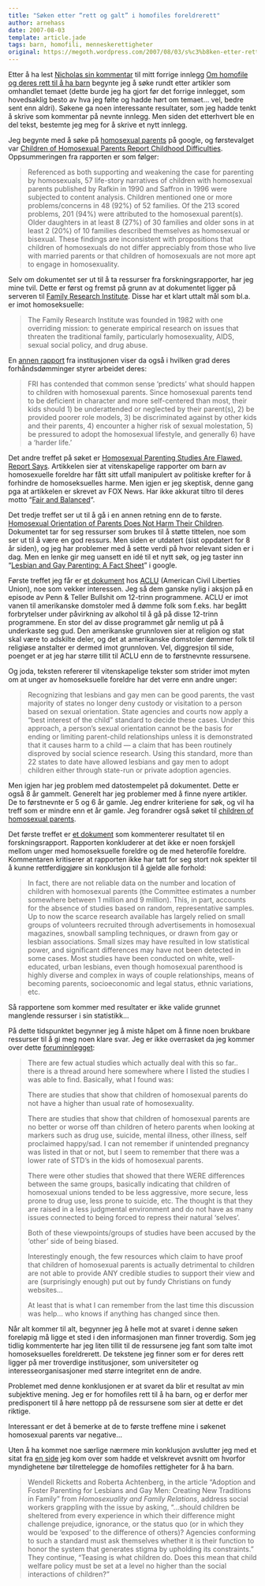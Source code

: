 ```yaml
---
title: "Søken etter “rett og galt” i homofiles foreldrerett"
author: arnehass
date: 2007-08-03
template: article.jade
tags: barn, homofili, menneskerettigheter
original: https://megoth.wordpress.com/2007/08/03/s%c3%b8ken-etter-rett-og-galt-i-homofiles-foreldrerett/
---
```


<p>Etter å ha lest <a href="http://megoth.wordpress.com/2007/07/31/om-homofile-og-deres-rett-til-a-ha-barn/#comment-200">Nicholas  sin kommentar</a> til mitt forrige innlegg <a href="http://megoth.wordpress.com/2007/07/31/om-homofile-og-deres-rett-til-a-ha-barn/">Om homofile og deres rett til å ha barn</a> begynte jeg å søke rundt etter artikler som omhandlet temaet (dette burde jeg ha gjort før det forrige innlegget, som hovedsaklig besto av hva jeg følte og hadde hørt om temaet… vel, bedre sent enn aldri). Søkene ga noen interessante resultater, som jeg hadde tenkt å skrive som kommentar på nevnte innlegg. Men siden det etterhvert ble en del tekst, bestemte jeg meg for å skrive et nytt innlegg.</p>
<span class="more"></span>
<p>Jeg begynte med å søke på <a href="http://www.google.no/search?q=homosexual+parents">homosexual parents</a> på google, og førstevalget var <a href="http://www.familyresearchinst.org/FRI_homokids.html">Children of Homosexual Parents Report Childhood Difficulties</a>. Oppsummeringen fra rapporten er som følger:</p>
<blockquote cite="http://www.familyresearchinst.org/FRI_homokids.html"><p>Referenced as both supporting and weakening the case for parenting by homosexuals, 57 life-story narratives of children with homosexual parents published by Rafkin in 1990 and Saffron in 1996 were subjected to content analysis. Children mentioned one or more problems/concerns in 48 (92%) of 52 families. Of the 213 scored problems, 201 (94%) were attributed to the homosexual parent(s). Older daughters in at least 8 (27%) of 30 families and older sons in at least 2 (20%) of 10 families described themselves as homosexual or bisexual. These findings are inconsistent with propositions that children of homosexuals do not differ appreciably from those who live with married parents or that children of homosexuals are not more apt to engage in homosexuality.</p></blockquote>
<p>Selv om dokumentet ser ut til å ta ressurser fra forskningsrapporter, har jeg mine tvil. Dette er først og fremst på grunn av at dokumentet ligger på serveren til <a href="http://www.familyresearchinst.org/">Family Research Institute</a>. Disse har et klart uttalt mål som bl.a. er imot homoseksuelle:</p>
<blockquote cite="http://www.familyresearchinst.org/"><p>The Family Research Institute was founded in 1982 with one overriding mission: to generate empirical research on issues that threaten the traditional family, particularly homosexuality, AIDS, sexual social policy, and drug abuse.</p></blockquote>
<p>En <a href="http://www.familyresearchinst.org/FRR_01_06.html">annen rapport</a> fra institusjonen viser da også i hvilken grad deres forhåndsdømminger styrer arbeidet deres:</p>
<blockquote cite="http://www.familyresearchinst.org/FRR_01_06.html"><p>FRI has contended that common sense ‘predicts’ what should happen to children with homosexual parents. Since homosexual parents tend to be deficient in character and more self-centered than most, their kids should 1) be underattended or neglected by their parent(s), 2) be provided poorer role models, 3) be discriminated against by other kids and their parents, 4) encounter a higher risk of sexual molestation, 5) be pressured to adopt the homosexual lifestyle, and generally 6) have a ‘harder life.’</p></blockquote>
<p>Det andre treffet på søket er <a href="http://www.foxnews.com/story/0,2933,29901,00.html">Homosexual Parenting Studies Are Flawed, Report Says</a>. Artikkelen sier at vitenskapelige rapporter om barn av homosexuelle foreldre har fått sitt utfall manipulert av politiske krefter for å forhindre de homoseksuelles harme. Men igjen er jeg skeptisk, denne gang pga at artikkelen er skrevet av FOX News. Har ikke akkurat tiltro til deres motto “<a href="http://en.wikipedia.org/wiki/Fair_and_Balanced">Fair and Balanced</a>“.</p>
<p>Det tredje treffet ser ut til å gå i en annen retning enn de to første. <a href="http://www.csun.edu/~psy453/harm_n.htm">Homosexual Orientation of Parents Does Not Harm Their Children</a>. Dokumentet tar for seg ressurser som brukes til å støtte tittelen, noe som ser ut til å være en god ressurs. Men siden er utdatert (sist oppdatert for 8 år siden), og jeg har problemer med å sette verdi på hvor relevant siden er i dag. Men en lenke gir meg uansett en idé til et nytt søk, og jeg taster inn “<a href="http://www.google.no/search?q=Lesbian+and+Gay+Parenting%3A+A+Fact+Sheet">Lesbian and Gay Parenting: A Fact Sheet</a>” i google.</p>
<p>Første treffet jeg får er <a href="http://www.aclu.org/lgbt/parenting/11824res19990406.html">et dokument</a> hos <a href="http://www.aclu.org/">ACLU</a> (American Civil Liberties Union), noe som vekker interessen. Jeg så dem ganske nylig i aksjon på en episode av Penn &amp; Teller Bullshit om 12-trinn programmene. ACLU er imot vanen til amerikanske domstoler med å dømme folk som f.eks. har begått forbrytelser under påvirkning av alkohol til å gå på disse 12-trinn programmene. En stor del av disse programmet går nemlig ut på å underkaste seg gud. Den amerikanske grunnloven sier at religion og stat skal være to adskilte deler, og det at amerikanske domstoler dømmer folk til religiøse anstalter er dermed imot grunnloven. Vel, diggresjon til side, poenget er at jeg har større tillit til ACLU enn de to førstnevnte ressursene.</p>
<p>Og joda, teksten refererer til vitenskapelige tekster som strider imot myten om at unger av homoseksuelle foreldre har det verre enn andre unger:</p>
<blockquote><p>Recognizing that lesbians and gay men can be good parents, the vast majority of states no longer deny custody or visitation to a person based on sexual orientation. State agencies and courts now apply a “best interest of the child” standard to decide these cases. Under this approach, a person’s sexual orientation cannot be the basis for ending or limiting parent-child relationships unless it is demonstrated that it causes harm to a child — a claim that has been routinely disproved by social science research. Using this standard, more than 22 states to date have allowed lesbians and gay men to adopt children either through state-run or private adoption agencies.</p></blockquote>
<p>Men igjen har jeg problem med datostempelet på dokumentet. Dette er også 8 år gammelt. Generelt har jeg problemer med å finne nyere artikler. De to førstnevnte er 5 og 6 år gamle. Jeg endrer kriteriene for søk, og vil ha treff som er mindre enn et år gamle. Jeg forandrer også søket til <a href="http://www.google.no/search?as_q=children+of+homosexual+parents&amp;as_qdr=y">children of homosexual parents</a>.</p>
<p>Det første treffet er <a href="http://pediatrics.aappublications.org/cgi/content/full/110/2/419-a?ck=nck">et dokument</a> som kommenterer resultatet til en forskningsrapport. Rapporten konkluderer at det ikke er noen forskjell mellom unger med homoseksuelle foreldre og de med heterofile foreldre. Kommentaren kritiserer at rapporten ikke har tatt for seg stort nok spekter til å kunne rettferdiggjøre sin konklusjon til å gjelde alle forhold:</p>
<blockquote><p>In fact, there are not reliable data on the number and location of children with homosexual parents (the Committee estimates a number somewhere between 1 million and 9 million). This, in part, accounts for the absence of studies based on random, representative samples. Up to now the scarce research available has largely relied on small groups of volunteers recruited through advertisements in homosexual magazines, snowball sampling techniques, or drawn from gay or lesbian associations. Small sizes may have resulted in low statistical power, and significant differences may have not been detected in some cases. Most studies have been conducted on white, well-educated, urban lesbians, even though homosexual parenthood is highly diverse and complex in ways of couple relationships, means of becoming parents, socioeconomic and legal status, ethnic variations, etc.</p></blockquote>
<p>Så rapportene som kommer med resultater er ikke valide grunnet manglende ressurser i sin statistikk…</p>
<p>På dette tidspunktet begynner jeg å miste håpet om å finne noen brukbare ressurser til å gi meg noen klare svar. Jeg er ikke overrasket da jeg kommer over dette <a href="http://www.atheistnetwork.com/viewtopic.php?=&amp;p=332480">foruminnlegget</a>:</p>
<blockquote><p>There are few actual studies which actually deal with this so far.. there is a thread around here somewhere where I listed the studies I was able to find. Basically, what I found was:</p>
<p>There are studies that show that children of homosexual parents do not have a higher than usual rate of homosexuality.</p>
<p>There are studies that show that children of homosexual parents are no better or worse off than children of hetero parents when looking at markers such as drug use, suicide, mental illness, other illness, self proclaimed happy/sad. I can not remember if unintended pregnancy was listed in that or not, but I seem to remember that there was a lower rate of STD’s in the kids of homosexual parents.</p>
<p>There were other studies that showed that there WERE differences between the same groups, basically indicating that children of homosexual unions tended to be less aggressive, more secure, less prone to drug use, less prone to suicide, etc. The thought is that they are raised in a less judgmental environment and do not have as many issues connected to being forced to repress their natural ‘selves’.</p>
<p>Both of these viewpoints/groups of studies have been accused by the ‘other’ side of being biased.</p>
<p>Interestingly enough, the few resources which claim to have proof that children of homosexual parents is actually detrimental to children are not able to provide ANY credible studies to support their view and are (surprisingly enough) put out by fundy Christians on fundy websites…</p>
<p>At least that is what I can remember from the last time this discussion was help… who knows if anything has changed since then.</p></blockquote>
<p>Når alt kommer til alt, begynner jeg å helle mot at svaret i denne søken foreløpig må ligge et sted i den informasjonen man finner troverdig. Som jeg tidlig kommenterte har jeg liten tillit til de ressursene jeg fant som talte imot homoseksuelles foreldrerett. De tekstene jeg finner som er for deres rett ligger på mer troverdige institusjoner, som universiteter og interesseorganisasjoner med større integritet enn de andre.</p>
<p>Problemet med denne konklusjonen er at svaret da blir et resultat av min subjektive mening. Jeg er for homofiles rett til å ha barn, og er derfor mer predisponert til å høre nettopp på de ressursene som sier at dette er det riktige.</p>
<p>Interessant er det å bemerke at de to første treffene mine i søkenet homosexual parents var negative…</p>
<p>Uten å ha kommet noe særlige nærmere min konklusjon avslutter jeg med et sitat fra <a href="http://www.childwelfare.gov/pubs/f_gay/f_gayb.cfm">en side</a> jeg kom over som hadde et velskrevet avsnitt om hvorfor myndighetene bør tilrettelegge de homofiles rettigheter for å ha barn.</p>
<blockquote><p>Wendell Ricketts and Roberta Achtenberg, in the article “Adoption and Foster Parenting for Lesbians and Gay Men: Creating New Traditions in Family” from <em>Homosexuality and Family Relations</em>, address social workers grappling with the issue by asking, “…should children be sheltered from every experience in which their difference might challenge prejudice, ignorance, or the status quo (or in which they would be ‘exposed’ to the difference of others)? Agencies conforming to such a standard must ask themselves whether it is their function to honor the system that generates stigma by upholding its constraints.” They continue, “Teasing is what children do. Does this mean that child welfare policy must be set at a level no higher than the social interactions of children?”</p></blockquote>
